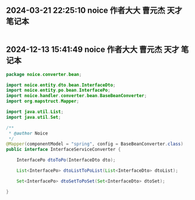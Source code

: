 ## 2024-03-21 22:25:10 noice 作者大大 曹元杰 天才 笔记本

```java
```
## 2024-12-13 15:41:49 noice 作者大大 曹元杰 天才 笔记本

```java
package noice.converter.bean;

import noice.entity.dto.bean.InterfaceDto;
import noice.entity.po.bean.InterfacePo;
import noice.handler.converter.bean.BaseBeanConverter;
import org.mapstruct.Mapper;

import java.util.List;
import java.util.Set;

/**
 * @author Noice
 */
@Mapper(componentModel = "spring", config = BaseBeanConverter.class)
public interface InterfaceServiceConverter {

    InterfacePo dtoToPo(InterfaceDto dto);

    List<InterfacePo> dtoListToPoList(List<InterfaceDto> dtoList);

    Set<InterfacePo> dtoSetToPoSet(Set<InterfaceDto> dtoSet);

}
```

